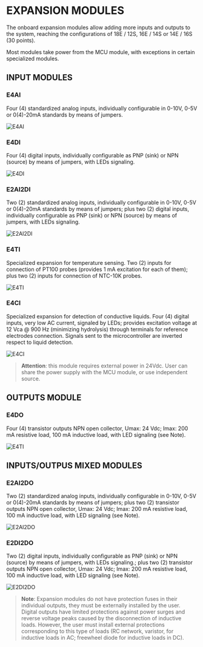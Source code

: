 # EXPANSION MODULES

The onboard expansion modules allow adding more inputs and outputs to the system, reaching
the configurations of 18E / 12S, 16E / 14S or 14E / 16S (30 points).

Most modules take power from the MCU module, with exceptions in certain specialized
modules.

## INPUT MODULES

### E4AI
Four (4) standardized analog inputs, individually configurable in 0-10V, 0-5V or 0(4)-20mA
standards by means of jumpers.

![E4AI](images/e4ai.png)

### E4DI

Four (4) digital inputs, individually configurable as PNP (sink) or NPN (source) by means of
jumpers, with LEDs signaling.

![E4DI](images/e4di.png)

### E2AI2DI

Two (2) standardized analog inputs, individually configurable in 0-10V, 0-5V or 0(4)-20mA
standards by means of jumpers; plus two (2) digital inputs, individually configurable as
PNP (sink) or NPN (source) by means of jumpers, with LEDs signaling.

![E2AI2DI](images/e2ai2di.png)

### E4TI

Specialized expansion for temperature sensing.
Two (2) inputs for connection of PT100 probes (provides 1 mA excitation for each of them);
plus two (2) inputs for connection of NTC-10K probes.

![E4TI](images/e4ti.png)

### E4CI

Specialized expansion for detection of conductive liquids.
Four (4) digital inputs, very low AC current, signaled by LEDs; provides excitation voltage
at 12 Vca @ 900 Hz (minimizing hydrolysis) through terminals for reference electrodes
connection. Signals sent to the microcontroller are inverted respect to liquid detection.

![E4CI](images/e4ci.png)


> **Attention**: this module requires external power in 24Vdc. User can share the power supply
> with the MCU module, or use independent source.

## OUTPUTS MODULE

### E4DO

Four (4) transistor outputs NPN open collector, Umax: 24 Vdc; Imax: 200 mA resistive
load, 100 mA inductive load, with LED signaling (see Note).

![E4TI](images/e4do.png)


## INPUTS/OUTPUS MIXED MODULES

### E2AI2DO

Two (2) standardized analog inputs, individually configurable in 0-10V, 0-5V or 0(4)-20mA
standards by means of jumpers; plus two (2) transistor outputs NPN open collector, Umax:
24 Vdc; Imax: 200 mA resistive load, 100 mA inductive load, with LED signaling (see
Note).

![E2AI2DO](images/e2ai2do.png)


### E2DI2DO

Two (2) digital inputs, individually configurable as PNP (sink) or NPN (source) by means of
jumpers, with LEDs signaling.; plus two (2) transistor outputs NPN open collector, Umax:
24 Vdc; Imax: 200 mA resistive load, 100 mA inductive load, with LED signaling (see
Note).

![E2DI2DO](images/e2di2do.png)

> **Note**:
> Expansion modules do not have protection fuses in their individual outputs, they must be
externally installed by the user.
> Digital outputs have limited protections against power surges and reverse voltage peaks caused
by the disconnection of inductive loads.
> However, the user must install external protections corresponding to this type of loads (RC
> network, varistor, for inductive loads in AC; freewheel diode for inductive loads in DC).
